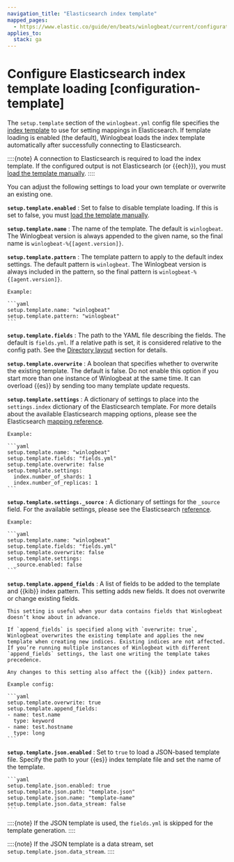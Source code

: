 ```yaml
---
navigation_title: "Elasticsearch index template"
mapped_pages:
  - https://www.elastic.co/guide/en/beats/winlogbeat/current/configuration-template.html
applies_to:
  stack: ga
---
```


# Configure Elasticsearch index template loading [configuration-template]


The `setup.template` section of the `winlogbeat.yml` config file specifies the [index template](docs-content://manage-data/data-store/templates.md) to use for setting mappings in Elasticsearch. If template loading is enabled (the default), Winlogbeat loads the index template automatically after successfully connecting to Elasticsearch.

::::{note}
A connection to Elasticsearch is required to load the index template. If the configured output is not Elasticsearch (or {{ech}}), you must [load the template manually](/reference/winlogbeat/winlogbeat-template.md#load-template-manually).
::::


You can adjust the following settings to load your own template or overwrite an existing one.

**`setup.template.enabled`**
:   Set to false to disable template loading. If this is set to false, you must [load the template manually](/reference/winlogbeat/winlogbeat-template.md#load-template-manually).

**`setup.template.name`**
:   The name of the template. The default is `winlogbeat`. The Winlogbeat version is always appended to the given name, so the final name is `winlogbeat-%{[agent.version]}`.

**`setup.template.pattern`**
:   The template pattern to apply to the default index settings. The default pattern is `winlogbeat`. The Winlogbeat version is always included in the pattern, so the final pattern is `winlogbeat-%{[agent.version]}`.

    Example:

    ```yaml
    setup.template.name: "winlogbeat"
    setup.template.pattern: "winlogbeat"
    ```


**`setup.template.fields`**
:   The path to the YAML file describing the fields. The default is `fields.yml`. If a relative path is set, it is considered relative to the config path. See the [Directory layout](/reference/winlogbeat/directory-layout.md) section for details.

**`setup.template.overwrite`**
:   A boolean that specifies whether to overwrite the existing template. The default is false. Do not enable this option if you start more than one instance of Winlogbeat at the same time. It can overload {{es}} by sending too many template update requests.

**`setup.template.settings`**
:   A dictionary of settings to place into the `settings.index` dictionary of the Elasticsearch template. For more details about the available Elasticsearch mapping options, please see the Elasticsearch [mapping reference](docs-content://manage-data/data-store/mapping.md).

    Example:

    ```yaml
    setup.template.name: "winlogbeat"
    setup.template.fields: "fields.yml"
    setup.template.overwrite: false
    setup.template.settings:
      index.number_of_shards: 1
      index.number_of_replicas: 1
    ```


**`setup.template.settings._source`**
:   A dictionary of settings for the `_source` field. For the available settings, please see the Elasticsearch [reference](elasticsearch://reference/elasticsearch/mapping-reference/mapping-source-field.md).

    Example:

    ```yaml
    setup.template.name: "winlogbeat"
    setup.template.fields: "fields.yml"
    setup.template.overwrite: false
    setup.template.settings:
      _source.enabled: false
    ```


**`setup.template.append_fields`**
:   A list of fields to be added to the template and {{kib}} index pattern. This setting adds new fields. It does not overwrite or change existing fields.

    This setting is useful when your data contains fields that Winlogbeat doesn’t know about in advance.

    If `append_fields` is specified along with `overwrite: true`, Winlogbeat overwrites the existing template and applies the new template when creating new indices. Existing indices are not affected. If you’re running multiple instances of Winlogbeat with different `append_fields` settings, the last one writing the template takes precedence.

    Any changes to this setting also affect the {{kib}} index pattern.

    Example config:

    ```yaml
    setup.template.overwrite: true
    setup.template.append_fields:
    - name: test.name
      type: keyword
    - name: test.hostname
      type: long
    ```


**`setup.template.json.enabled`**
:   Set to `true` to load a JSON-based template file. Specify the path to your {{es}} index template file and set the name of the template.

    ```yaml
    setup.template.json.enabled: true
    setup.template.json.path: "template.json"
    setup.template.json.name: "template-name"
    setup.template.json.data_stream: false
    ```


::::{note}
If the JSON template is used, the `fields.yml` is skipped for the template generation.
::::


::::{note}
If the JSON template is a data stream, set `setup.template.json.data_stream`.
::::


